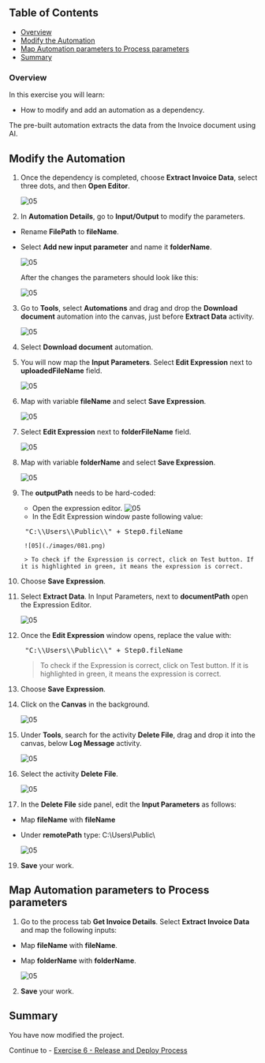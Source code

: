 ## Table of Contents
 - [Overview](#overview)
 - [Modify the Automation](#modifyAutomation)
 - [Map Automation parameters to Process parameters](#mapParameters)
 - [Summary](#summary)

### Overview <a name="overview"></a>

In this exercise you will learn:

- How to modify and add an automation as a dependency.

The pre-built automation extracts the data from the Invoice document using AI.

## Modify the Automation <a name="modifyAutomation"></a>

1. Once the dependency is completed, choose **Extract Invoice Data**, select three dots, and then **Open Editor**.

    ![05](./images/010a.png)

2. In **Automation Details**, go to **Input/Output** to modify the parameters.

- Rename **FilePath** to **fileName**.
- Select **Add new input parameter** and name it **folderName**.

    ![05](./images/016a.png)

    After the changes the parameters should look like this:

    ![05](./images/017.png)

3. Go to **Tools**, select **Automations** and drag and drop the **Download document** automation into the canvas, just before **Extract Data** activity.

    ![05](./images/018.png)

4. Select **Download document** automation.

5. You will now map the **Input Parameters**. Select **Edit Expression** next to **uploadedFileName** field.

    ![05](./images/019.png)

6. Map with variable **fileName** and select **Save Expression**.

    ![05](./images/098.png)

7. Select **Edit Expression** next to **folderFileName** field.

    ![05](./images/097.png)

8. Map with variable **folderName** and select **Save Expression**.

    ![05](./images/099.png)

9. The **outputPath** needs to be hard-coded:
    - Open the expression editor.
        ![05](./images/080.png)
    - In the Edit Expression window paste following value:
    <pre> "C:\\Users\\Public\\" + Step0.fileName </pre>
        ![05](./images/081.png)

        > To check if the Expression is correct, click on Test button. If it is highlighted in green, it means the expression is correct.

10. Choose **Save Expression**.

11. Select **Extract Data**. In Input Parameters, next to **documentPath** open the Expression Editor.

    ![05](./images/082.png)

12. Once the **Edit Expression** window opens, replace the value with:

    <pre> "C:\\Users\\Public\\" + Step0.fileName </pre>

    > To check if the Expression is correct, click on Test button. If it is highlighted in green, it means the expression is correct.

13. Choose **Save Expression**.

14. Click on the **Canvas** in the background.

    ![05](./images/021.png)

16. Under **Tools**, search for the activity **Delete File**, drag and drop it into the canvas, below **Log Message** activity.

    ![05](./images/022.png)

17. Select the activity **Delete File**.

    ![05](./images/095.png)

18. In the **Delete File** side panel, edit the **Input Parameters** as follows:
- Map **fileName** with **fileName**
- Under **remotePath** type: C:\Users\Public\

    ![05](./images/023a.png)

19. **Save** your work.

## Map Automation parameters to Process parameters <a name="mapParameters"></a>

1. Go to the process tab **Get Invoice Details**. Select **Extract Invoice Data** and map the following inputs:

- Map **fileName** with **fileName**.
- Map **folderName** with **folderName**.

    ![05](./images/024.png)

2. **Save** your work.

## Summary <a name="summary"></a>

You have now modified the project.

Continue to - [Exercise 6 - Release and Deploy Process](../6_ReleaseDeployProcess/Readme.md)
